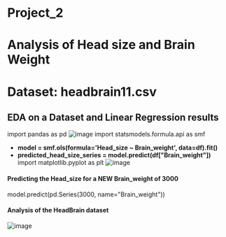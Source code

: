 # Project_2
# Analysis of Head size and Brain Weight

# Dataset: headbrain11.csv
## EDA on a Dataset and Linear Regression results
import pandas as pd
![image](https://github.com/user-attachments/assets/4b32275d-cf4d-4343-937a-636f843a6adc)
import statsmodels.formula.api as smf
- **model = smf.ols(formula='Head_size ~ Brain_weight', data=df).fit()**
- **predicted_head_size_series = model.predict(df["Brain_weight"])**
import matplotlib.pyplot as plt
![image](https://github.com/user-attachments/assets/49b5305d-c595-4039-b749-5a7445adb49f)
#### Predicting the **Head_size** for a NEW **Brain_weight** of 3000
model.predict(pd.Series(3000, name="Brain_weight"))
#### Analysis of the HeadBrain dataset
![image](https://github.com/user-attachments/assets/ef15fa9f-625c-4199-94fa-3a5cbc6a5c20)



